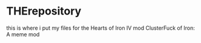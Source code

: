 # THErepository
this is where i put my files for the Hearts of Iron IV mod ClusterFuck of Iron: A meme mod 
